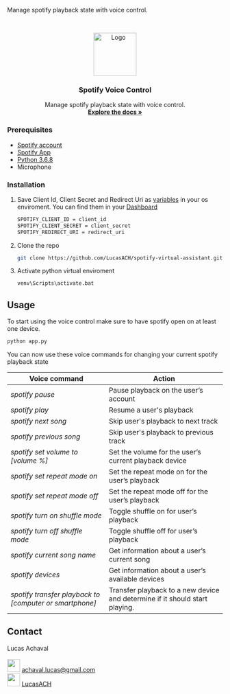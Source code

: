 Manage spotify playback state with voice control.
<!-- PROJECT LOGO -->
<br />
<p align="center">
  <a href="https://github.com/othneildrew/Best-README-Template">
    <img src="https://avatars3.githubusercontent.com/u/73149577?s=460&u=1baa1defb9904624d7aad76ec37dc76d2b230c0a&v=4" alt="Logo" width="100" height="100">
  </a>

  <h3 align="center">Spotify Voice Control</h3>

  <p align="center">
    Manage spotify playback state with voice control.
    <br />
    <a href="https://github.com/LucasACH/spotify-virtual-assistant"><strong>Explore the docs »</strong></a>
  </p>
</p>

<!-- PREREQUISITES -->
### Prerequisites

* [Spotify account](https://www.spotify.com/)
* [Spotify App](https://developer.spotify.com/documentation/general/guides/app-settings/)
* [Python 3.6.8](https://www.python.org/downloads/release/python-368/)
* Microphone


### Installation

1. Save Client Id, Client Secret and Redirect Uri as [variables](https://www.twilio.com/blog/2017/01/how-to-set-environment-variables.html) in your os enviroment. You can find them in your [Dashboard](https://developer.spotify.com/dashboard/applications)
   ```sh
   SPOTIFY_CLIENT_ID = client_id
   SPOTIFY_CLIENT_SECRET = client_secret
   SPOTIFY_REDIRECT_URI = redirect_uri
   ```
2. Clone the repo
   ```sh
   git clone https://github.com/LucasACH/spotify-virtual-assistant.git
   ```
3. Activate python virtual enviroment
   ```sh
   venv\Scripts\activate.bat
   ```


<!-- USAGE EXAMPLES -->
## Usage

To start using the voice control make sure to have spotify open on at least one device.
  ```sh
  python app.py
  ```

You can now use these voice commands for changing your current spotify playback state

| Voice command   | Action
| ------|-----
| *spotify pause* 	| Pause playback on the user’s account
| *spotify play* 	| Resume a user's playback
| *spotify next song* 	| Skip user's playback to next track
| *spotify previous song* 	| Skip user's playback to previous track
| *spotify set volume to [volume %]* 	| Set the volume for the user’s current playback device
| *spotify set repeat mode on* 	| Set the repeat mode on for the user’s playback
| *spotify set repeat mode off* 	| Set the repeat mode off for the user’s playback
| *spotify turn on shuffle mode* 	| Toggle shuffle on for user’s playback
| *spotify turn off shuffle mode* 	| Toggle shuffle off for user’s playback
| *spotify current song name* 	| Get information about a user’s current song
| *spotify devices* 	| Get information about a user’s available devices
| *spotify transfer playback to [computer or smartphone]* 	| Transfer playback to a new device and determine if it should start playing.


<!-- CONTACT -->
## Contact

Lucas Achaval <br />
<br />
<img src="https://logos-marcas.com/wp-content/uploads/2020/11/Gmail-Logo.png" width="30"> achaval.lucas@gmail.com
<br />
<img src="https://upload.wikimedia.org/wikipedia/commons/thumb/e/ef/Stack_Overflow_icon.svg/768px-Stack_Overflow_icon.svg.png" width="30"> [LucasACH](https://stackoverflow.com/users/14665518/lucasach)
